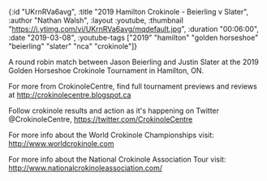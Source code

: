 {:id "UKrnRVa6avg",
 :title "2019 Hamilton Crokinole - Beierling v Slater",
 :author "Nathan Walsh",
 :layout :youtube,
 :thumbnail "https://i.ytimg.com/vi/UKrnRVa6avg/mqdefault.jpg",
 :duration "00:06:00",
 :date "2019-03-08",
 :youtube-tags
 ["2019"
  "hamilton"
  "golden horseshoe"
  "beierling"
  "slater"
  "nca"
  "crokinole"]}


A round robin match between Jason Beierling and Justin Slater at the 2019 Golden Horseshoe Crokinole Tournament in Hamilton, ON.

For more from CrokinoleCentre, find full tournament previews and reviews at http://crokinolecentre.blogspot.ca

Follow crokinole results and action as it's happening on Twitter @CrokinoleCentre, https://twitter.com/CrokinoleCentre

For more info about the World Crokinole Championships visit: http://www.worldcrokinole.com

For more info about the National Crokinole Association Tour visit: http://www.nationalcrokinoleassociation.com/
